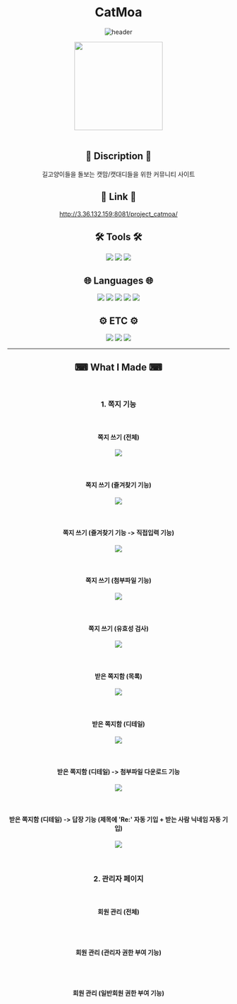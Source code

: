 <div align="center">

# CatMoa

![header](https://capsule-render.vercel.app/api?type=waving&color=76D1FA&height=300&section=header&text=강남그린아카데미%201차%20프로젝트%20(캣맘%20캣대디%20커뮤니티)&fontSize=30&fontColor=FFFFFF)

<img src="https://user-images.githubusercontent.com/116334811/229307210-7612e51a-9013-43fc-8e20-0ae353e1b28d.jpg" height="200">


</div>
<br>
<div align="center">

## 📄 Discription 📄
길고양이들을 돌보는 캣맘/캣대디들을 위한 커뮤니티 사이트
<br>

## 🔗 Link 🔗
http://3.36.132.159:8081/project_catmoa/
<br>

## 🛠 Tools 🛠
<img src="https://img.shields.io/badge/Spring-6DB33F?style=flat&logo=spring&logoColor=white">
<img src="https://img.shields.io/badge/MySQL-4479A1?style=flat&logo=mysql&logoColor=white">
<img src="https://img.shields.io/badge/Apache Tomcat-F8DC75?style=flat&logo=apachetomcat&logoColor=black">
<br>

## 🌐 Languages 🌐
<img src="https://img.shields.io/badge/JAVA-007396?style=flat&logo=openjdk&logoColor=white">
<img src="https://img.shields.io/badge/JQUERY-0769AD?style=flat&logo=jquery&logoColor=white">
<img src="https://img.shields.io/badge/CSS3-1572B6?style=flat&logo=css3&logoColor=white">
<img src="https://img.shields.io/badge/JavaScript-F7DF1E?style=flat&logo=javascript&logoColor=black">
<img src="https://img.shields.io/badge/HTML5-E34F26?style=flat&logo=html5&logoColor=white">
<br>

## ⚙ ETC ⚙
<img src="https://img.shields.io/badge/Bootstrap-7952B3?style=flat&logo=bootstrap&logoColor=white">
<img src="https://img.shields.io/badge/GitHub-181717?style=flat&logo=github&logoColor=white">
<img src="https://img.shields.io/badge/Git-F05032?style=flat&logo=git&logoColor=white">

<hr>

## ⌨ What I Made ⌨
<br>
<h3>1. 쪽지 기능</h3>
<br>
<h4>쪽지 쓰기 (전체)</h4>
<img src="https://user-images.githubusercontent.com/116334811/229574054-4ddf9d48-5c5c-412e-b0e0-af308bdf9318.png">
<br><br><br>
<h4>쪽지 쓰기 (즐겨찾기 기능)</h4>
<img src="https://user-images.githubusercontent.com/116334811/229575025-2ad0a92e-292b-4020-adb4-53c25340bcd2.png">
<br><br><br>
<h4>쪽지 쓰기 (즐겨찾기 기능 -> 직접입력 기능)</h4>
<img src="https://user-images.githubusercontent.com/116334811/229575426-3841d9e6-6ac7-4507-a700-f17022e66465.png">
<br><br><br>
<h4>쪽지 쓰기 (첨부파일 기능)</h4>
<img src="https://user-images.githubusercontent.com/116334811/229575891-5d254666-d742-4f11-8fa0-a5d79b70b290.png">
<br><br><br>
<h4>쪽지 쓰기 (유효성 검사)</h4>
<img src="https://user-images.githubusercontent.com/116334811/229577012-e72bc4c2-7a93-4516-9b8d-0e88df2754a6.png">
<br><br><br>
<h4>받은 쪽지함 (목록)</h4>
<img src="https://user-images.githubusercontent.com/116334811/229578547-cd0e1bec-0629-40e0-b8a9-d27d37e394a8.png">
<br><br><br>
<h4>받은 쪽지함 (디테일)</h4>
<img src="https://user-images.githubusercontent.com/116334811/229579028-2f011b5a-f064-4975-9731-e1b7c874966b.png">
<br><br><br>
<h4>받은 쪽지함 (디테일) -> 첨부파일 다운로드 기능</h4>
<img src="https://user-images.githubusercontent.com/116334811/229579668-701e026b-be12-4fd9-963b-d9c6a7bb68dc.png">
<br><br><br>
<h4>받은 쪽지함 (디테일) -> 답장 기능 (제목에 'Re:' 자동 기입 + 받는 사람 닉네임 자동 기입)</h4>
<img src="https://user-images.githubusercontent.com/116334811/229580291-e6e1600f-71f3-40a3-80c4-c180b2ff7ad0.png">
<br><br><br>






<h3>2. 관리자 페이지</h3>
<br>
<h4>회원 관리 (전체)</h4>
<img src="">
<br><br><br>
<h4>회원 관리 (관리자 권한 부여 기능)</h4>
<img src="">
<br><br><br>
<h4>회원 관리 (일반회원 권한 부여 기능)</h4>
<img src="">
<br><br><br>


</div>